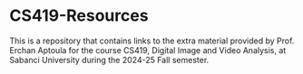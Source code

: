 # CS419-Resources
This is a repository that contains links to the extra material provided by Prof. Erchan Aptoula for the course CS419, Digital Image and Video Analysis, at Sabanci University during the 2024-25 Fall semester. 
